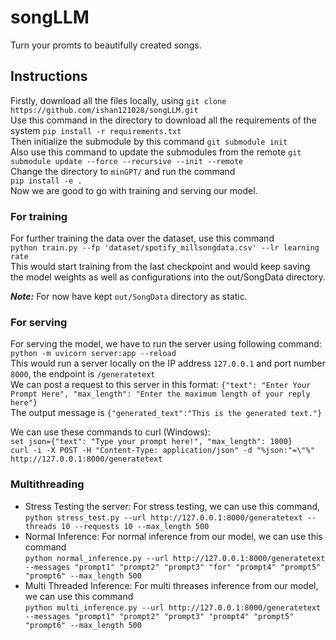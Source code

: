 # songLLM
Turn your promts to beautifully created songs. <br/>
## Instructions
Firstly, download all the files locally, using `git clone https://github.com/ishan121028/songLLM.git`<br/>
Use this command in the directory to download all the requirements of the system `pip install -r requirements.txt`<br/>
Then initialize the submodule by this command `git submodule init` <br/>
Also use this command to update the submodules from the remote `git submodule update --force --recursive --init --remote`<br/>
Change the directory to `minGPT/` and run the command <br/>
`pip install -e .` <br/>
Now we are good to go with training and serving our model.


### For training

For further training the data over the dataset, use this command <br/>
`python train.py --fp 'dataset/spotify_millsongdata.csv' --lr learning rate` <br/>
This would start training from the last checkpoint and would keep saving the model weights as well as configurations into the out/SongData directory. <br/>

***Note:*** For now have kept `out/SongData` directory as static.

### For serving

For serving the model, we have to run the server using following command: <br/>
`python -m uvicorn server:app --reload` <br/>
This would run a server locally on the IP address `127.0.0.1` and port number `8000`, the endpoint is `/generatetext` <br/>
We can post a request to this server in this format: `{"text": "Enter Your Prompt Here", "max_length": "Enter the maximum length of your reply here"}` <br/>
The output message is `{"generated_text":"This is the generated text."}`<br/>

We can use these commands to curl (Windows): <br/>
`set json={"text": "Type your prompt here!", "max_length": 1000}` <br/>
`curl -i -X POST -H "Content-Type: application/json" -d "%json:"=\"%" http://127.0.0.1:8000/generatetext` <br/>

### Multithreading 

* Stress Testing the server: For stress testing, we can use this command, <br/> `python stress_test.py --url http://127.0.0.1:8000/generatetext --threads 10 --requests 10 --max_length 500` 
* Normal Inference: For normal inference from our model, we can use this command <br/> `python normal_inference.py --url http://127.0.0.1:8000/generatetext --messages "prompt1" "prompt2" "prompt3" "for" "prompt4" "prompt5" "prompt6" --max_length 500`
* Multi Threaded Inference: For multi threases inference from our model, we can use this command <br/> `python multi_inference.py --url http://127.0.0.1:8000/generatetext --messages "prompt1" "prompt2" "prompt3" "prompt4" "prompt5" "prompt6" --max_length 500`




